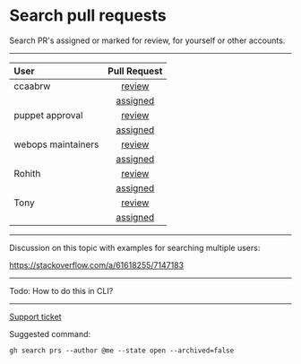 # Search pull requests

Search PR's assigned or marked for review, for yourself or other accounts.

---

| User | Pull Request   |
| :--- | :---: |
| ccaabrw | [review](https://github.com/pulls?q=is%3Aopen+is%3Apr+review-requested%3Accaabrw) |
|         | [assigned](https://github.com/pulls?q=is%3Aopen+is%3Apr+assignee%3Accaabrw) |
| puppet approval | [review](https://github.com/pulls?q=is%3Aopen+is%3Apr+review-requested%3Apuppet-approval) |
|         | [assigned](https://github.com/pulls?q=is%3Aopen+is%3Apr+assignee%3Apuppet-approval) |
| webops maintainers | [review](https://github.com/pulls?q=is%3Aopen+is%3Apr+review-requested%3Awebops-maintainers) |
|         | [assigned](https://github.com/pulls?q=is%3Aopen+is%3Apr+assignee%3Awebops-maintainers) |
| Rohith  | [review](https://github.com/pulls?q=is%3Aopen+is%3Apr+review-requested%3Armovvaucl) |
|         | [assigned](https://github.com/pulls?q=is%3Aopen+is%3Apr+assignee%3Armovvaucl) |
| Tony    | [review](https://github.com/pulls?q=is%3Aopen+is%3Apr+review-requested%3Atbrooksucl) |
|         | [assigned](https://github.com/pulls?q=is%3Aopen+is%3Apr+assignee%3Atbrooksucl) |

---

Discussion on this topic with examples for searching multiple users:

https://stackoverflow.com/a/61618255/7147183


---

Todo: How to do this in CLI?

---
[Support ticket](https://support.github.com/ticket/2305555)

Suggested command:

```
gh search prs --author @me --state open --archived=false
```


